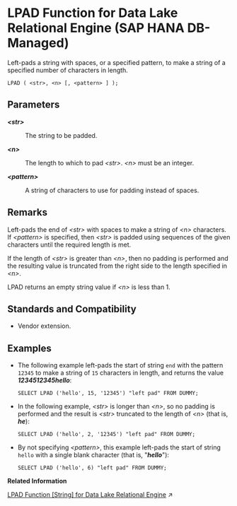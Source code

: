 <!-- loio64302f89b4d04a0fae9e59e8530f27fe -->

# LPAD Function for Data Lake Relational Engine \(SAP HANA DB-Managed\)

Left-pads a string with spaces, or a specified pattern, to make a string of a specified number of characters in length.



```
LPAD ( <str>, <n> [, <pattern> ] );
```



<a name="loio64302f89b4d04a0fae9e59e8530f27fe__section_t1z_mvg_trb"/>

## Parameters


<dl>
<dt><b>

*<str\>*

</b></dt>
<dd>

The string to be padded.



</dd><dt><b>

*<n\>*

</b></dt>
<dd>

The length to which to pad *<str\>*. *<n\>* must be an integer.



</dd><dt><b>

*<pattern\>*

</b></dt>
<dd>

A string of characters to use for padding instead of spaces.



</dd>
</dl>



<a name="loio64302f89b4d04a0fae9e59e8530f27fe__section_m3n_nvg_trb"/>

## Remarks

Left-pads the end of *<str\>* with spaces to make a string of *<n\>* characters. If *<pattern\>* is specified, then *<str\>* is padded using sequences of the given characters until the required length is met.

If the length of *<str\>* is greater than *<n\>*, then no padding is performed and the resulting value is truncated from the right side to the length specified in *<n\>*.

LPAD returns an empty string value if *<n\>* is less than 1.



<a name="loio64302f89b4d04a0fae9e59e8530f27fe__section_slg_mqh_trb"/>

## Standards and Compatibility

-   Vendor extension.




<a name="loio64302f89b4d04a0fae9e59e8530f27fe__section_fbc_qvg_trb"/>

## Examples

-   The following example left-pads the start of string `end` with the pattern `12345` to make a string of `15` characters in length, and returns the value ***1234512345hello***:

    ```
    SELECT LPAD ('hello', 15, '12345') "left pad" FROM DUMMY;
    ```

-   In the following example, *<str\>* is longer than *<n\>*, so no padding is performed and the result is *<str\>* truncated to the length of *<n\>* \(that is, ***he***\):

    ```
    SELECT LPAD ('hello', 2, '12345') "left pad" FROM DUMMY;
    ```

-   By not specifying *<pattern\>*, this example left-pads the start of string `hello` with a single blank character \(that is, "***hello***"\):

    ```
    SELECT LPAD ('hello', 6) "left pad" FROM DUMMY;
    ```


**Related Information**  


[LPAD Function \[String\] for Data Lake Relational Engine](https://help.sap.com/viewer/19b3964099384f178ad08f2d348232a9/2024_1_QRC/en-US/7bf4b4293b56487bbabf9c2f3d01b364.html "Left-pads a string with spaces, or a specified pattern, to make a string of a specified number of characters in length.") :arrow_upper_right:

